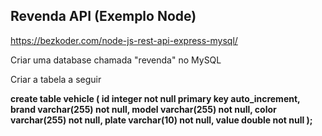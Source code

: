 ## Revenda API (Exemplo Node)
https://bezkoder.com/node-js-rest-api-express-mysql/

Criar uma database chamada "revenda" no MySQL

Criar a tabela a seguir

**create table vehicle (
    id integer not null primary key auto_increment,
    brand varchar(255) not null,
    model varchar(255) not null,
    color varchar(255) not null,
    plate varchar(10) not null,
    value double not null
);**
